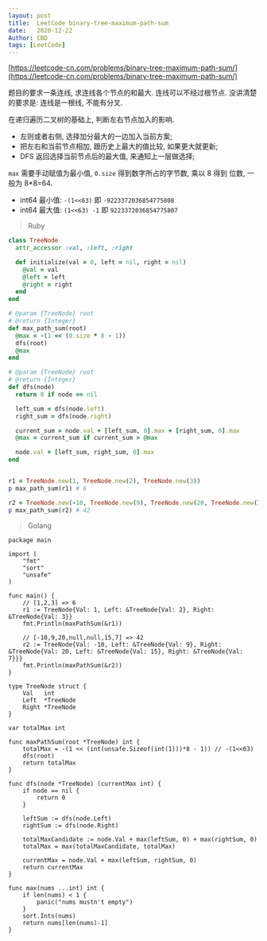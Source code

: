 ```yaml
---
layout: post
title:  LeetCode binary-tree-maximum-path-sum
date:   2020-12-22
Author: CBD
tags: [LeetCode]
---
```


[https://leetcode-cn.com/problems/binary-tree-maximum-path-sum/](https://leetcode-cn.com/problems/binary-tree-maximum-path-sum/)

题目的要求一条连线, 求连线各个节点的和最大. 连线可以不经过根节点. 没讲清楚的要求是: 连线是一根线, 不能有分叉.

在递归遍历二叉树的基础上, 判断左右节点加入的影响.

* 左则或者右侧, 选择加分最大的一边加入当前方案;
* 把左右和当前节点相加, 跟历史上最大的值比较, 如果更大就更新;
* DFS 返回选择当前节点后的最大值, 来通知上一层做选择;

`max` 需要手动赋值为最小值, `0.size` 得到数字所占的字节数, 乘以 8 得到 位数, 一般为 8*8=64.

* int64 最小值: `-(1<<63)` 即 `-9223372036854775808`
* int64 最大值: `(1<<63) -1` 即 `9223372036854775807`

>Ruby

```ruby
class TreeNode
  attr_accessor :val, :left, :right

  def initialize(val = 0, left = nil, right = nil)
    @val = val
    @left = left
    @right = right
  end
end

# @param {TreeNode} root
# @return {Integer}
def max_path_sum(root)
  @max = -(1 << (0.size * 8 - 1))
  dfs(root)
  @max
end

# @param {TreeNode} root
# @return {Integer}
def dfs(node)
  return 0 if node == nil

  left_sum = dfs(node.left)
  right_sum = dfs(node.right)

  current_sum = node.val + [left_sum, 0].max + [right_sum, 0].max
  @max = current_sum if current_sum > @max

  node.val + [left_sum, right_sum, 0].max
end


r1 = TreeNode.new(1, TreeNode.new(2), TreeNode.new(3))
p max_path_sum(r1) # 6

r2 = TreeNode.new(-10, TreeNode.new(9), TreeNode.new(20, TreeNode.new(15), TreeNode.new(7)))
p max_path_sum(r2) # 42
```

> Golang

```golang
package main

import (
	"fmt"
	"sort"
	"unsafe"
)

func main() {
	// [1,2,3] => 6
	r1 := TreeNode{Val: 1, Left: &TreeNode{Val: 2}, Right: &TreeNode{Val: 3}}
	fmt.Println(maxPathSum(&r1))

	// [-10,9,20,null,null,15,7] => 42
	r2 := TreeNode{Val: -10, Left: &TreeNode{Val: 9}, Right: &TreeNode{Val: 20, Left: &TreeNode{Val: 15}, Right: &TreeNode{Val: 7}}}
	fmt.Println(maxPathSum(&r2))
}

type TreeNode struct {
	Val   int
	Left  *TreeNode
	Right *TreeNode
}

var totalMax int

func maxPathSum(root *TreeNode) int {
	totalMax = -(1 << (int(unsafe.Sizeof(int(1)))*8 - 1)) // -(1<<63)
	dfs(root)
	return totalMax
}

func dfs(node *TreeNode) (currentMax int) {
	if node == nil {
		return 0
	}

	leftSum := dfs(node.Left)
	rightSum := dfs(node.Right)

	totalMaxCandidate := node.Val + max(leftSum, 0) + max(rightSum, 0)
	totalMax = max(totalMaxCandidate, totalMax)

	currentMax = node.Val + max(leftSum, rightSum, 0)
	return currentMax
}

func max(nums ...int) int {
	if len(nums) < 1 {
		panic("nums mustn't empty")
	}
	sort.Ints(nums)
	return nums[len(nums)-1]
}

```
